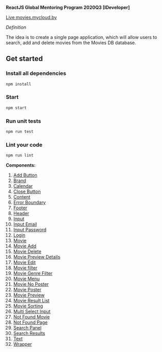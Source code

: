 **ReactJS Global Mentoring Program 2020Q3 [IDeveloper]**

[Live movies.mycloud.by](http://movies.mycloud.by/)

_Definition_

The idea is to create a single page application, which will allow users to search, add and delete movies from the Movies DB database.

## Get started ##

### Install all dependencies

```bash
npm install
```

### Start

```bash
npm start
```

### Run unit tests

```bash
npm run test
```

### Lint your code

```bash
npm run lint
```

**Components:**
1. [Add Button](https://github.com/gvozdev1986/ReactJS-Global-Mentoring-Program-2020Q3/blob/master/src/components/AddButton/README.md)
2. [Brand](https://github.com/gvozdev1986/ReactJS-Global-Mentoring-Program-2020Q3/blob/master/src/components/Brand/README.md)
3. [Calendar](https://github.com/gvozdev1986/ReactJS-Global-Mentoring-Program-2020Q3/blob/master/src/components/Form/Calendar/README.md)
4. [Close Button](https://github.com/gvozdev1986/ReactJS-Global-Mentoring-Program-2020Q3/blob/master/src/components/CloseButton/README.md)
5. [Content](https://github.com/gvozdev1986/ReactJS-Global-Mentoring-Program-2020Q3/blob/master/src/components/Content/README.md)
6. [Error Boundary](https://github.com/gvozdev1986/ReactJS-Global-Mentoring-Program-2020Q3/blob/master/src/components/ErrorBoundary/README.md)
7. [Footer](https://github.com/gvozdev1986/ReactJS-Global-Mentoring-Program-2020Q3/blob/master/src/components/Footer/README.md)
8. [Header](https://github.com/gvozdev1986/ReactJS-Global-Mentoring-Program-2020Q3/blob/master/src/components/Header/README.md)
9. [Input](https://github.com/gvozdev1986/ReactJS-Global-Mentoring-Program-2020Q3/blob/master/src/components/Form/Input/README.md)
10. [Input Email](https://github.com/gvozdev1986/ReactJS-Global-Mentoring-Program-2020Q3/blob/master/src/components/Form/InputEmail/README.md)
11. [Input Password](https://github.com/gvozdev1986/ReactJS-Global-Mentoring-Program-2020Q3/blob/master/src/components/Form/InputPassword/README.md)
12. [Login](https://github.com/gvozdev1986/ReactJS-Global-Mentoring-Program-2020Q3/blob/master/src/components/Login/README.md)
13. [Movie](https://github.com/gvozdev1986/ReactJS-Global-Mentoring-Program-2020Q3/blob/master/src/components/Movie/README.md)
14. [Movie Add](https://github.com/gvozdev1986/ReactJS-Global-Mentoring-Program-2020Q3/blob/master/src/components/MovieAdd/README.md)
15. [Movie Delete](https://github.com/gvozdev1986/ReactJS-Global-Mentoring-Program-2020Q3/blob/master/src/components/MovieDelete/README.md)
16. [Movie Preview Details](https://github.com/gvozdev1986/ReactJS-Global-Mentoring-Program-2020Q3/blob/master/src/components/MovieDetails/README.md)
17. [Movie Edit](https://github.com/gvozdev1986/ReactJS-Global-Mentoring-Program-2020Q3/blob/master/src/components/MovieEdit/README.md)
18. [Movie filter](https://github.com/gvozdev1986/ReactJS-Global-Mentoring-Program-2020Q3/blob/master/src/components/MovieFilter/README.md)
19. [Movie Genre Filter](https://github.com/gvozdev1986/ReactJS-Global-Mentoring-Program-2020Q3/blob/master/src/components/MovieGenreFilter/README.md)
20. [Movie Menu](https://github.com/gvozdev1986/ReactJS-Global-Mentoring-Program-2020Q3/blob/master/src/components/MovieMenu/README.md)
21. [Movie No Poster](https://github.com/gvozdev1986/ReactJS-Global-Mentoring-Program-2020Q3/blob/master/src/components/MovieNoPoster/README.md)
22. [Movie Poster](https://github.com/gvozdev1986/ReactJS-Global-Mentoring-Program-2020Q3/blob/master/src/components/MoviePoster/README.md)
23. [Movie Preview](https://github.com/gvozdev1986/ReactJS-Global-Mentoring-Program-2020Q3/blob/master/src/components/MoviePreview/README.md)
24. [Movie Result List](https://github.com/gvozdev1986/ReactJS-Global-Mentoring-Program-2020Q3/blob/master/src/components/MovieResultList/README.md)
25. [Movie Sorting](https://github.com/gvozdev1986/ReactJS-Global-Mentoring-Program-2020Q3/blob/master/src/components/MovieSorting/README.md)
26. [Multi Select Input](https://github.com/gvozdev1986/ReactJS-Global-Mentoring-Program-2020Q3/blob/master/src/components/Form/MultiSelectInput/README.md)
27. [Not Found Movie](https://github.com/gvozdev1986/ReactJS-Global-Mentoring-Program-2020Q3/blob/master/src/components/NotFoundMovie/README.md)
28. [Not Found Page](https://github.com/gvozdev1986/ReactJS-Global-Mentoring-Program-2020Q3/blob/master/src/components/NotFoundPage/README.md)
29. [Search Panel](https://github.com/gvozdev1986/ReactJS-Global-Mentoring-Program-2020Q3/blob/master/src/components/SearchPanel/README.md)
30. [Search Results](https://github.com/gvozdev1986/ReactJS-Global-Mentoring-Program-2020Q3/blob/master/src/components/SearchResults/README.md)
31. [Text](https://github.com/gvozdev1986/ReactJS-Global-Mentoring-Program-2020Q3/blob/master/src/components/Form/Text/README.md)
32. [Wrapper](https://github.com/gvozdev1986/ReactJS-Global-Mentoring-Program-2020Q3/blob/master/src/components/Wrapper/README.md)
